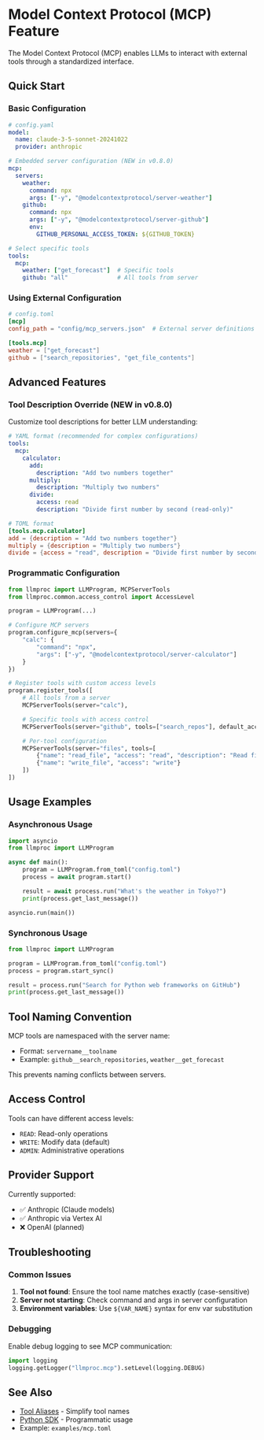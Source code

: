 # Model Context Protocol (MCP) Feature

The Model Context Protocol (MCP) enables LLMs to interact with external tools through a standardized interface.

## Quick Start

### Basic Configuration

```yaml
# config.yaml
model:
  name: claude-3-5-sonnet-20241022
  provider: anthropic

# Embedded server configuration (NEW in v0.8.0)
mcp:
  servers:
    weather:
      command: npx
      args: ["-y", "@modelcontextprotocol/server-weather"]
    github:
      command: npx
      args: ["-y", "@modelcontextprotocol/server-github"]
      env:
        GITHUB_PERSONAL_ACCESS_TOKEN: ${GITHUB_TOKEN}

# Select specific tools
tools:
  mcp:
    weather: ["get_forecast"]  # Specific tools
    github: "all"              # All tools from server
```

### Using External Configuration

```toml
# config.toml
[mcp]
config_path = "config/mcp_servers.json"  # External server definitions

[tools.mcp]
weather = ["get_forecast"]
github = ["search_repositories", "get_file_contents"]
```

## Advanced Features

### Tool Description Override (NEW in v0.8.0)

Customize tool descriptions for better LLM understanding:

```yaml
# YAML format (recommended for complex configurations)
tools:
  mcp:
    calculator:
      add:
        description: "Add two numbers together"
      multiply:
        description: "Multiply two numbers"
      divide:
        access: read
        description: "Divide first number by second (read-only)"
```

```toml
# TOML format
[tools.mcp.calculator]
add = {description = "Add two numbers together"}
multiply = {description = "Multiply two numbers"}
divide = {access = "read", description = "Divide first number by second (read-only)"}
```

### Programmatic Configuration

```python
from llmproc import LLMProgram, MCPServerTools
from llmproc.common.access_control import AccessLevel

program = LLMProgram(...)

# Configure MCP servers
program.configure_mcp(servers={
    "calc": {
        "command": "npx",
        "args": ["-y", "@modelcontextprotocol/server-calculator"]
    }
})

# Register tools with custom access levels
program.register_tools([
    # All tools from a server
    MCPServerTools(server="calc"),

    # Specific tools with access control
    MCPServerTools(server="github", tools=["search_repos"], default_access=AccessLevel.READ),

    # Per-tool configuration
    MCPServerTools(server="files", tools=[
        {"name": "read_file", "access": "read", "description": "Read file contents"},
        {"name": "write_file", "access": "write"}
    ])
])
```

## Usage Examples

### Asynchronous Usage

```python
import asyncio
from llmproc import LLMProgram

async def main():
    program = LLMProgram.from_toml("config.toml")
    process = await program.start()

    result = await process.run("What's the weather in Tokyo?")
    print(process.get_last_message())

asyncio.run(main())
```

### Synchronous Usage

```python
from llmproc import LLMProgram

program = LLMProgram.from_toml("config.toml")
process = program.start_sync()

result = process.run("Search for Python web frameworks on GitHub")
print(process.get_last_message())
```

## Tool Naming Convention

MCP tools are namespaced with the server name:
- Format: `servername__toolname`
- Example: `github__search_repositories`, `weather__get_forecast`

This prevents naming conflicts between servers.

## Access Control

Tools can have different access levels:
- `READ`: Read-only operations
- `WRITE`: Modify data (default)
- `ADMIN`: Administrative operations

## Provider Support

Currently supported:
- ✅ Anthropic (Claude models)
- ✅ Anthropic via Vertex AI
- ❌ OpenAI (planned)

## Troubleshooting

### Common Issues

1. **Tool not found**: Ensure the tool name matches exactly (case-sensitive)
2. **Server not starting**: Check command and args in server configuration
3. **Environment variables**: Use `${VAR_NAME}` syntax for env var substitution

### Debugging

Enable debug logging to see MCP communication:
```python
import logging
logging.getLogger("llmproc.mcp").setLevel(logging.DEBUG)
```

## See Also

- [Tool Aliases](tool-aliases.md) - Simplify tool names
- [Python SDK](python-sdk.md) - Programmatic usage
- Example: `examples/mcp.toml`
